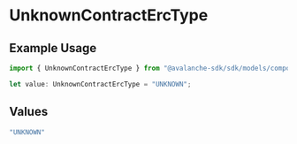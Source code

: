 # UnknownContractErcType

## Example Usage

```typescript
import { UnknownContractErcType } from "@avalanche-sdk/sdk/models/components";

let value: UnknownContractErcType = "UNKNOWN";
```

## Values

```typescript
"UNKNOWN"
```